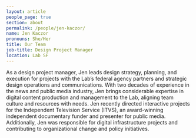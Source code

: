 ```yaml
---
layout: article
people_page: true
section: about
permalink: /people/jen-kaczor/
name: Jen Kaczor
pronouns: She/Her
title: Our Team
job-title: Design Project Manager
location: Lab SF
---
```


As a design project manager, Jen leads design strategy, planning, and execution for projects with the Lab’s federal agency partners and strategic design operations and communications.  With two decades of experience in the news and public media industry, Jen brings considerable expertise in digital content production and management to the Lab, aligning team culture and resources with needs. Jen recently directed interactive projects for the Independent Television Service (ITVS), an award-winning independent documentary funder and presenter for public media. Additionally, Jen was responsible for digital infrastructure projects and contributing to organizational change and policy initiatives.
